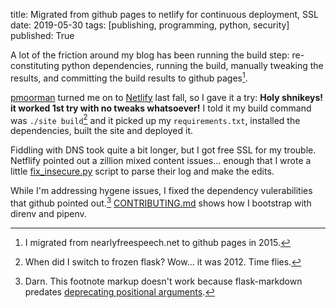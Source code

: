title: Migrated from github pages to netlify for continuous deployment, SSL
date: 2019-05-30
tags: [publishing, programming, python, security]
published: True

A lot of the friction around my blog has been running the build step:
re-constituting python dependencies, running the build, manually
tweaking the results, and committing the build results to github
pages[^1].

[pmoorman](https://github.com/pmoorman) turned me on to
[Netlify](https://www.netlify.com/) last fall, so I gave it a try:
**Holy shnikeys! it worked 1st try with no tweaks whatsoever!** I told
it my build command was `./site build`[^2] and it picked up my
`requirements.txt`, installed the dependencies, built the site and
deployed it.

Fiddling with DNS took quite a bit longer, but I got free SSL for my
trouble. Netflify pointed out a zillion mixed content issues...
enough that I wrote a little
[fix_insecure.py](https://github.com/dckc/madmode-blog/blob/netlify-https/fix_insecure.py)
script to parse their log and make the edits.

While I'm addressing hygene issues, I fixed the dependency
vulerabilities that github pointed out.[^3]
[CONTRIBUTING.md](https://github.com/dckc/madmode-blog/blob/netlify-https/CONTRIBUTING.md)
shows how I bootstrap with direnv and pipenv.

[^1]: I migrated from nearlyfreespeech.net to github pages in 2015.

[^2]: When did I switch to frozen flask? Wow... it was 2012. Time flies.

[^3]: Darn. This footnote markup doesn't work because flask-markdown predates
     [deprecating positional arguments](https://python-markdown.github.io/change_log/release-3.0/#positional-arguments-deprecated).
